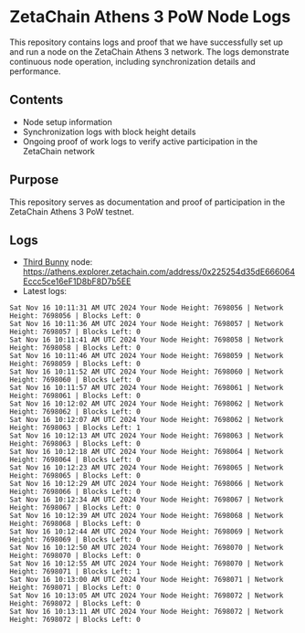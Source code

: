 # ZetaChain Athens 3 PoW Node Logs
This repository contains logs and proof that we have successfully set up and run a node on the ZetaChain Athens 3 network. The logs demonstrate continuous node operation, including synchronization details and performance.

## Contents
- Node setup information
- Synchronization logs with block height details
- Ongoing proof of work logs to verify active participation in the ZetaChain network

## Purpose
This repository serves as documentation and proof of participation in the ZetaChain Athens 3 PoW testnet.

## Logs

- [Third Bunny](https://thirdbunny.xyz/) node: https://athens.explorer.zetachain.com/address/0x225254d35dE666064Eccc5ce16eF1D8bF8D7b5EE
- Latest logs:
```
Sat Nov 16 10:11:31 AM UTC 2024 Your Node Height: 7698056 | Network Height: 7698056 | Blocks Left: 0
Sat Nov 16 10:11:36 AM UTC 2024 Your Node Height: 7698057 | Network Height: 7698057 | Blocks Left: 0
Sat Nov 16 10:11:41 AM UTC 2024 Your Node Height: 7698058 | Network Height: 7698058 | Blocks Left: 0
Sat Nov 16 10:11:46 AM UTC 2024 Your Node Height: 7698059 | Network Height: 7698059 | Blocks Left: 0
Sat Nov 16 10:11:52 AM UTC 2024 Your Node Height: 7698060 | Network Height: 7698060 | Blocks Left: 0
Sat Nov 16 10:11:57 AM UTC 2024 Your Node Height: 7698061 | Network Height: 7698061 | Blocks Left: 0
Sat Nov 16 10:12:02 AM UTC 2024 Your Node Height: 7698062 | Network Height: 7698062 | Blocks Left: 0
Sat Nov 16 10:12:07 AM UTC 2024 Your Node Height: 7698062 | Network Height: 7698063 | Blocks Left: 1
Sat Nov 16 10:12:13 AM UTC 2024 Your Node Height: 7698063 | Network Height: 7698063 | Blocks Left: 0
Sat Nov 16 10:12:18 AM UTC 2024 Your Node Height: 7698064 | Network Height: 7698064 | Blocks Left: 0
Sat Nov 16 10:12:23 AM UTC 2024 Your Node Height: 7698065 | Network Height: 7698065 | Blocks Left: 0
Sat Nov 16 10:12:29 AM UTC 2024 Your Node Height: 7698066 | Network Height: 7698066 | Blocks Left: 0
Sat Nov 16 10:12:34 AM UTC 2024 Your Node Height: 7698067 | Network Height: 7698067 | Blocks Left: 0
Sat Nov 16 10:12:39 AM UTC 2024 Your Node Height: 7698068 | Network Height: 7698068 | Blocks Left: 0
Sat Nov 16 10:12:44 AM UTC 2024 Your Node Height: 7698069 | Network Height: 7698069 | Blocks Left: 0
Sat Nov 16 10:12:50 AM UTC 2024 Your Node Height: 7698070 | Network Height: 7698070 | Blocks Left: 0
Sat Nov 16 10:12:55 AM UTC 2024 Your Node Height: 7698070 | Network Height: 7698071 | Blocks Left: 1
Sat Nov 16 10:13:00 AM UTC 2024 Your Node Height: 7698071 | Network Height: 7698071 | Blocks Left: 0
Sat Nov 16 10:13:05 AM UTC 2024 Your Node Height: 7698072 | Network Height: 7698072 | Blocks Left: 0
Sat Nov 16 10:13:11 AM UTC 2024 Your Node Height: 7698072 | Network Height: 7698072 | Blocks Left: 0
```
